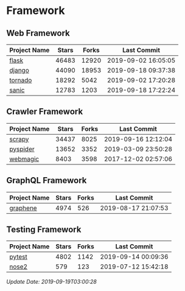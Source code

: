 # Framework

## Web Framework

| Project Name | Stars | Forks | Last Commit |
| ------------ | ----- | ----- | ----------- |
| [flask](https://github.com/pallets/flask) | 46483 | 12920 | 2019-09-02 16:05:05 |
| [django](https://github.com/django/django) | 44090 | 18953 | 2019-09-18 09:37:38 |
| [tornado](https://github.com/tornadoweb/tornado) | 18292 | 5042 | 2019-09-02 17:20:28 |
| [sanic](https://github.com/huge-success/sanic) | 12783 | 1203 | 2019-09-18 17:22:24 |

## Crawler Framework

| Project Name | Stars | Forks | Last Commit |
| ------------ | ----- | ----- | ----------- |
| [scrapy](https://github.com/scrapy/scrapy) | 34437 | 8025 | 2019-09-16 12:12:04 |
| [pyspider](https://github.com/binux/pyspider) | 13652 | 3352 | 2019-03-09 23:50:28 |
| [webmagic](https://github.com/code4craft/webmagic) | 8403 | 3598 | 2017-12-02 02:57:06 |

## GraphQL Framework

| Project Name | Stars | Forks | Last Commit |
| ------------ | ----- | ----- | ----------- |
| [graphene](https://github.com/graphql-python/graphene) | 4974 | 526 | 2019-08-17 21:07:53 |

## Testing Framework

| Project Name | Stars | Forks | Last Commit |
| ------------ | ----- | ----- | ----------- |
| [pytest](https://github.com/pytest-dev/pytest) | 4802 | 1142 | 2019-09-14 00:09:36 |
| [nose2](https://github.com/nose-devs/nose2) | 579 | 123 | 2019-07-12 15:42:18 |

*Update Date: 2019-09-19T03:00:28*